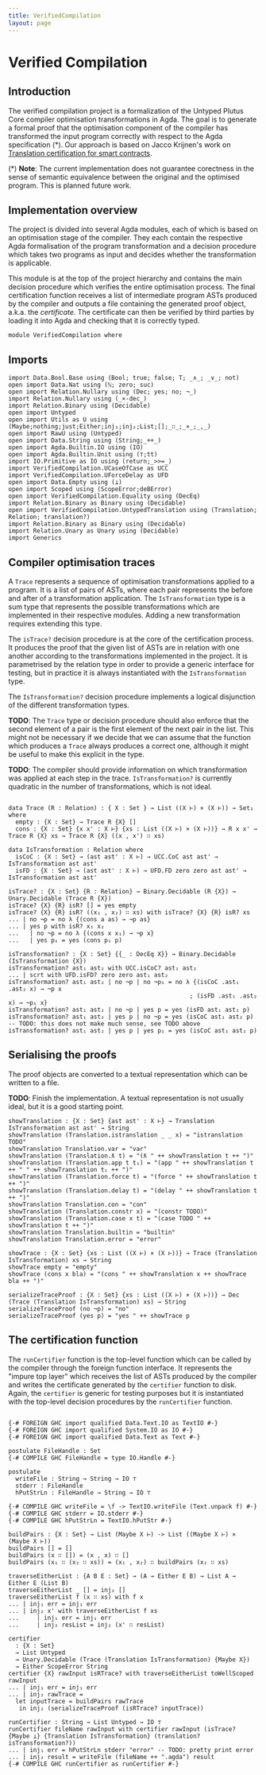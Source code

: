```yaml
---
title: VerifiedCompilation
layout: page
---
```

# Verified Compilation

## Introduction 

The verified compilation project is a formalization of the Untyped Plutus Core compiler optimisation transformations in Agda.
The goal is to generate a formal proof that the optimisation component of the compiler has transformed the input program correctly
with respect to the Agda specification (*). Our approach is based on Jacco Krijnen's work on
[Translation certification for smart contracts](https://www.sciencedirect.com/science/article/pii/S0167642323001338).


(*) **Note**: The current implementation does not guarantee corectness in the sense of semantic equivalence between
the original and the optimised program. This is planned future work.

## Implementation overview

The project is divided into several Agda modules, each of which is based on an optimisation stage of the compiler.
They each contain the respective Agda formalisation of the program transformation and a decision procedure which takes
two programs as input and decides whether the transformation is applicable. 

This module is at the top of the project hierarchy and contains the main decision procedure which verifies the entire optimisation
process. The final certification function receives a list of intermediate program ASTs produced by the compiler and outputs a file
containing the generated proof object, a.k.a. the _certificate_. The certificate can then be verified by third parties by loading
it into Agda and checking that it is correctly typed.

```
module VerifiedCompilation where
```

## Imports

```
import Data.Bool.Base using (Bool; true; false; T; _∧_; _∨_; not)
open import Data.Nat using (ℕ; zero; suc)
open import Relation.Nullary using (Dec; yes; no; ¬_)
import Relation.Nullary using (_×-dec_)
import Relation.Binary using (Decidable)
open import Untyped
open import Utils as U using (Maybe;nothing;just;Either;inj₁;inj₂;List;[];_∷_;_×_;_,_)
open import RawU using (Untyped)
open import Data.String using (String;_++_)
open import Agda.Builtin.IO using (IO)
open import Agda.Builtin.Unit using (⊤;tt)
import IO.Primitive as IO using (return;_>>=_)
import VerifiedCompilation.UCaseOfCase as UCC
import VerifiedCompilation.UForceDelay as UFD
open import Data.Empty using (⊥)
open import Scoped using (ScopeError;deBError)
open import VerifiedCompilation.Equality using (DecEq)
import Relation.Binary as Binary using (Decidable)
open import VerifiedCompilation.UntypedTranslation using (Translation; Relation; translation?)
import Relation.Binary as Binary using (Decidable)
import Relation.Unary as Unary using (Decidable)
import Generics
```

## Compiler optimisation traces

A `Trace` represents a sequence of optimisation transformations applied to a program. It is a list of pairs of ASTs,
where each pair represents the before and after of a transformation application.
The `IsTransformation` type is a sum type that represents the possible transformations which are implemented in their
respective modules. Adding a new transformation requires extending this type. 

The `isTrace?` decision procedure is at the core of the certification process. It produces the proof that the given
list of ASTs are in relation with one another according to the transformations implemented in the project. It is
parametrised by the relation type in order to provide a generic interface for testing, but in practice it is always
instantiated with the `IsTransformation` type.

The `IsTransformation?` decision procedure implements a logical disjunction of the different transformation types.

**TODO**: The `Trace` type or decision procedure should also enforce that the second element of a pair is the first
element of the next pair in the list. This might not be necessary if we decide that we can assume that the function
which produces a `Trace` always produces a correct one, although it might be useful to make this explicit in the type.

**TODO**: The compiler should provide information on which transformation was applied at each step in the trace.
`IsTransformation?` is currently quadratic in the number of transformations, which is not ideal. 

```

data Trace (R : Relation) : { X : Set } → List ((X ⊢) × (X ⊢)) → Set₁ where
  empty : {X : Set} → Trace R {X} []
  cons : {X : Set} {x x' : X ⊢} {xs : List ((X ⊢) × (X ⊢))} → R x x' → Trace R {X} xs → Trace R {X} ((x , x') ∷ xs)

data IsTransformation : Relation where
  isCoC : {X : Set} → (ast ast' : X ⊢) → UCC.CoC ast ast' → IsTransformation ast ast'
  isFD : {X : Set} → (ast ast' : X ⊢) → UFD.FD zero zero ast ast' → IsTransformation ast ast'

isTrace? : {X : Set} {R : Relation} → Binary.Decidable (R {X}) → Unary.Decidable (Trace R {X})
isTrace? {X} {R} isR? [] = yes empty
isTrace? {X} {R} isR? ((x₁ , x₂) ∷ xs) with isTrace? {X} {R} isR? xs
... | no ¬p = no λ {(cons a as) → ¬p as}
... | yes p with isR? x₁ x₂
...   | no ¬p = no λ {(cons x x₁) → ¬p x}
...   | yes p₁ = yes (cons p₁ p)
  
isTransformation? : {X : Set} {{_ : DecEq X}} → Binary.Decidable (IsTransformation {X})
isTransformation? ast₁ ast₂ with UCC.isCoC? ast₁ ast₂
... | scrt with UFD.isFD? zero zero ast₁ ast₂
isTransformation? ast₁ ast₂ | no ¬p | no ¬p₁ = no λ {(isCoC .ast₁ .ast₂ x) → ¬p x
                                                   ; (isFD .ast₁ .ast₂ x) → ¬p₁ x}
isTransformation? ast₁ ast₂ | no ¬p | yes p = yes (isFD ast₁ ast₂ p)
isTransformation? ast₁ ast₂ | yes p | no ¬p = yes (isCoC ast₁ ast₂ p)
-- TODO: this does not make much sense, see TODO above
isTransformation? ast₁ ast₂ | yes p | yes p₁ = yes (isCoC ast₁ ast₂ p)

```
## Serialising the proofs

The proof objects are converted to a textual representation which can be written to a file.

**TODO**: Finish the implementation. A textual representation is not usually ideal, but it is a good starting point.

```
showTranslation : {X : Set} {ast ast' : X ⊢} → Translation IsTransformation ast ast' → String
showTranslation (Translation.istranslation _ _ x) = "istranslation TODO"
showTranslation Translation.var = "var"
showTranslation (Translation.ƛ t) = "(ƛ " ++ showTranslation t ++ ")"
showTranslation (Translation.app t t₁) = "(app " ++ showTranslation t ++ " " ++ showTranslation t₁ ++ ")"
showTranslation (Translation.force t) = "(force " ++ showTranslation t ++ ")"
showTranslation (Translation.delay t) = "(delay " ++ showTranslation t ++ ")"
showTranslation Translation.con = "con"
showTranslation (Translation.constr x) = "(constr TODO)"
showTranslation (Translation.case x t) = "(case TODO " ++ showTranslation t ++ ")"
showTranslation Translation.builtin = "builtin"
showTranslation Translation.error = "error"

showTrace : {X : Set} {xs : List ((X ⊢) × (X ⊢))} → Trace (Translation IsTransformation) xs → String
showTrace empty = "empty"
showTrace (cons x bla) = "(cons " ++ showTranslation x ++ showTrace bla ++ ")"

serializeTraceProof : {X : Set} {xs : List ((X ⊢) × (X ⊢))} → Dec (Trace (Translation IsTransformation) xs) → String
serializeTraceProof (no ¬p) = "no" 
serializeTraceProof (yes p) = "yes " ++ showTrace p

```

## The certification function

The `runCertifier` function is the top-level function which can be called by the compiler through the foreign function interface.
It represents the "impure top layer" which receives the list of ASTs produced by the compiler and writes the certificate 
generated by the `certifier` function to disk. Again, the `certifier` is generic for testing purposes but it is instantiated
with the top-level decision procedures by the `runCertifier` function.

```

{-# FOREIGN GHC import qualified Data.Text.IO as TextIO #-}
{-# FOREIGN GHC import qualified System.IO as IO #-}
{-# FOREIGN GHC import qualified Data.Text as Text #-}

postulate FileHandle : Set
{-# COMPILE GHC FileHandle = type IO.Handle #-}

postulate
  writeFile : String → String → IO ⊤
  stderr : FileHandle
  hPutStrLn : FileHandle → String → IO ⊤

{-# COMPILE GHC writeFile = \f -> TextIO.writeFile (Text.unpack f) #-}
{-# COMPILE GHC stderr = IO.stderr #-}
{-# COMPILE GHC hPutStrLn = TextIO.hPutStr #-}

buildPairs : {X : Set} → List (Maybe X ⊢) -> List ((Maybe X ⊢) × (Maybe X ⊢))
buildPairs [] = []
buildPairs (x ∷ []) = (x , x) ∷ []
buildPairs (x₁ ∷ (x₂ ∷ xs)) = (x₁ , x₂) ∷ buildPairs (x₂ ∷ xs)

traverseEitherList : {A B E : Set} → (A → Either E B) → List A → Either E (List B) 
traverseEitherList _ [] = inj₂ []
traverseEitherList f (x ∷ xs) with f x
... | inj₁ err = inj₁ err
... | inj₂ x' with traverseEitherList f xs
...     | inj₁ err = inj₁ err
...     | inj₂ resList = inj₂ (x' ∷ resList)

certifier
  : {X : Set}
  → List Untyped
  → Unary.Decidable (Trace (Translation IsTransformation) {Maybe X})
  → Either ScopeError String
certifier {X} rawInput isRTrace? with traverseEitherList toWellScoped rawInput
... | inj₁ err = inj₁ err
... | inj₂ rawTrace = 
  let inputTrace = buildPairs rawTrace
   in inj₂ (serializeTraceProof (isRTrace? inputTrace))

runCertifier : String → List Untyped → IO ⊤
runCertifier fileName rawInput with certifier rawInput (isTrace? {Maybe ⊥} {Translation IsTransformation} (translation? isTransformation?))
... | inj₁ err = hPutStrLn stderr "error" -- TODO: pretty print error
... | inj₂ result = writeFile (fileName ++ ".agda") result
{-# COMPILE GHC runCertifier as runCertifier #-}
